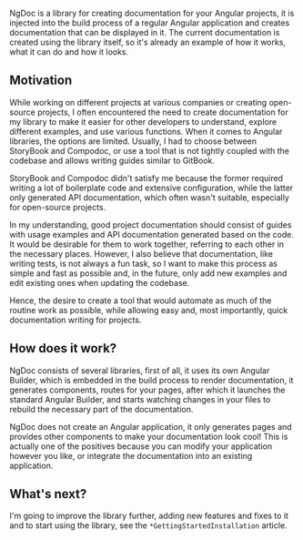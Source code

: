 NgDoc is a library for creating documentation for your Angular projects, it is injected into the
build process of a regular Angular application and creates documentation that can be displayed in
it. The current documentation is created using the library itself, so it's already an example of
how it works, what it can do and how it looks.

## Motivation

While working on different projects at various companies or creating open-source projects, I often
encountered the need to create documentation for my library to make it easier for other developers
to understand, explore different examples, and use various functions. When it comes to Angular
libraries, the options are limited. Usually, I had to choose between StoryBook and Compodoc, or use
a tool that is not tightly coupled with the codebase and allows writing guides similar to GitBook.

StoryBook and Compodoc didn't satisfy me because the former required writing a lot of boilerplate
code and extensive configuration, while the latter only generated API documentation, which often
wasn't suitable, especially for open-source projects.

In my understanding, good project documentation should consist of guides with usage examples and API
documentation generated based on the code. It would be desirable for them to work together,
referring to each other in the necessary places. However, I also believe that documentation, like
writing tests, is not always a fun task, so I want to make this process as simple and fast
as possible and, in the future, only add new examples and edit existing ones when updating the
codebase.

Hence, the desire to create a tool that would automate as much of the routine work as possible,
while allowing easy and, most importantly, quick documentation writing for projects.

## How does it work?

NgDoc consists of several libraries, first of all, it uses its own Angular Builder, which is
embedded in the build process to render documentation, it generates components, routes for your
pages, after which it launches the standard Angular Builder, and starts watching changes in your
files to rebuild the necessary part of the documentation.

NgDoc does not create an Angular application, it only generates pages and provides other components
to make your documentation look cool! This is actually one of the positives because you can modify
your application however you like, or integrate the documentation into an existing application.

## What's next?

I'm going to improve the library further, adding new features and fixes to it and to start using
the library, see the `*GettingStartedInstallation` article.

